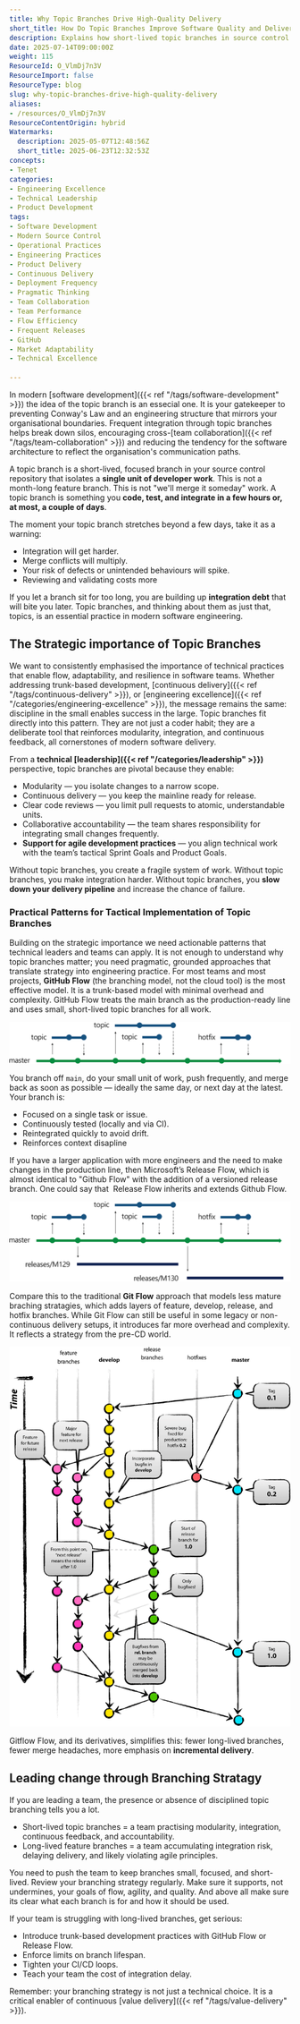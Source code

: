 ```yaml
---
title: Why Topic Branches Drive High-Quality Delivery
short_title: How Do Topic Branches Improve Software Quality and Delivery?
description: Explains how short-lived topic branches in source control improve software quality, enable modularity, speed up integration, and support agile, continuous delivery practices.
date: 2025-07-14T09:00:00Z
weight: 115
ResourceId: O_VlmDj7n3V
ResourceImport: false
ResourceType: blog
slug: why-topic-branches-drive-high-quality-delivery
aliases:
- /resources/O_VlmDj7n3V
ResourceContentOrigin: hybrid
Watermarks:
  description: 2025-05-07T12:48:56Z
  short_title: 2025-06-23T12:32:53Z
concepts:
- Tenet
categories:
- Engineering Excellence
- Technical Leadership
- Product Development
tags:
- Software Development
- Modern Source Control
- Operational Practices
- Engineering Practices
- Product Delivery
- Continuous Delivery
- Deployment Frequency
- Pragmatic Thinking
- Team Collaboration
- Team Performance
- Flow Efficiency
- Frequent Releases
- GitHub
- Market Adaptability
- Technical Excellence

---
```

In modern [software development]({{< ref "/tags/software-development" >}}) the idea of the topic branch is an essecial one. It is your gatekeeper to preventing Conway's Law and an engineering structure that mirrors your organisational boundaries. Frequent integration through topic branches helps break down silos, encouraging cross-[team collaboration]({{< ref "/tags/team-collaboration" >}}) and reducing the tendency for the software architecture to reflect the organisation's communication paths.

A topic branch is a short-lived, focused branch in your source control repository that isolates a **single unit of developer work**. This is not a month-long feature branch. This is not "we'll merge it someday" work. A topic branch is something you **code, test, and integrate in a few hours or, at most, a couple of days**.

The moment your topic branch stretches beyond a few days, take it as a warning:

- Integration will get harder.
- Merge conflicts will multiply.
- Your risk of defects or unintended behaviours will spike.
- Reviewing and validating costs more

If you let a branch sit for too long, you are building up **integration debt** that will bite you later. Topic branches, and thinking about them as just that, topics, is an essential practice in modern software engineering.

## The Strategic importance of Topic Branches

We want to consistently emphasised the importance of technical practices that enable flow, adaptability, and resilience in software teams. Whether addressing trunk-based development, [continuous delivery]({{< ref "/tags/continuous-delivery" >}}), or [engineering excellence]({{< ref "/categories/engineering-excellence" >}}), the message remains the same: discipline in the small enables success in the large. Topic branches fit directly into this pattern. They are not just a coder habit; they are a deliberate tool that reinforces modularity, integration, and continuous feedback, all cornerstones of modern software delivery.

From a **technical [leadership]({{< ref "/categories/leadership" >}})** perspective, topic branches are pivotal because they enable:

- Modularity — you isolate changes to a narrow scope.
- Continuous delivery — you keep the mainline ready for release.
- Clear code reviews — you limit pull requests to atomic, understandable units.
- Collaborative accountability — the team shares responsibility for integrating small changes frequently.
- **Support for agile development practices** — you align technical work with the team’s tactical Sprint Goals and Product Goals.

Without topic branches, you create a fragile system of work. Without topic branches, you make integration harder. Without topic branches, you **slow down your delivery pipeline** and increase the chance of failure.

### Practical Patterns for Tactical Implementation of Topic Branches

Building on the strategic importance we need actionable patterns that technical leaders and teams can apply. It is not enough to understand why topic branches matter; you need pragmatic, grounded approaches that translate strategy into engineering practice. For most teams and most projects, **GitHub Flow** (the branching model, not the cloud tool) is the most effective model. It is a trunk-based model with minimal overhead and complexity. GitHub Flow treats the main branch as the production-ready line and uses small, short-lived topic branches for all work.

![GitHub Flow diagram](images/branchstrategy-trunkbased.png)

You branch off `main`, do your small unit of work, push frequently, and merge back as soon as possible — ideally the same day, or next day at the latest. Your branch is:

- Focused on a single task or issue.
- Continuously tested (locally and via CI).
- Reintegrated quickly to avoid drift.
- Reinforces context disapline

If you have a larger application with more engineers and the need to make changes in the production line, then Microsoft’s Release Flow, which is almost identical to "Github Flow" with the addition of a versioned release branch. One could say that  Release Flow inherits and extends Github Flow.

![Release Flow diagram](images/branchstrategy-releaseflow.png)

Compare this to the traditional **Git Flow** approach that models less mature braching stratagies, which adds layers of feature, develop, release, and hotfix branches. While Git Flow can still be useful in some legacy or non-continuous delivery setups, it introduces far more overhead and complexity. It reflects a strategy from the pre-CD world.

![Git Flow diagram](images/branchstrategy-old-school.png)

Gitflow Flow, and its derivatives, simplifies this: fewer long-lived branches, fewer merge headaches, more emphasis on **incremental delivery**.

## Leading change through Branching Stratagy

If you are leading a team, the presence or absence of disciplined topic branching tells you a lot.

- Short-lived topic branches = a team practising modularity, integration, continuous feedback, and accountability.
- Long-lived feature branches = a team accumulating integration risk, delaying delivery, and likely violating agile principles.

You need to push the team to keep branches small, focused, and short-lived. Review your branching strategy regularly. Make sure it supports, not undermines, your goals of flow, agility, and quality. And above all make sure its clear what each branch is for and how it should be used.

If your team is struggling with long-lived branches, get serious:

- Introduce trunk-based development practices with GitHub Flow or Release Flow.
- Enforce limits on branch lifespan.
- Tighten your CI/CD loops.
- Teach your team the cost of integration delay.

Remember: your branching strategy is not just a technical choice. It is a critical enabler of continuous [value delivery]({{< ref "/tags/value-delivery" >}}).
